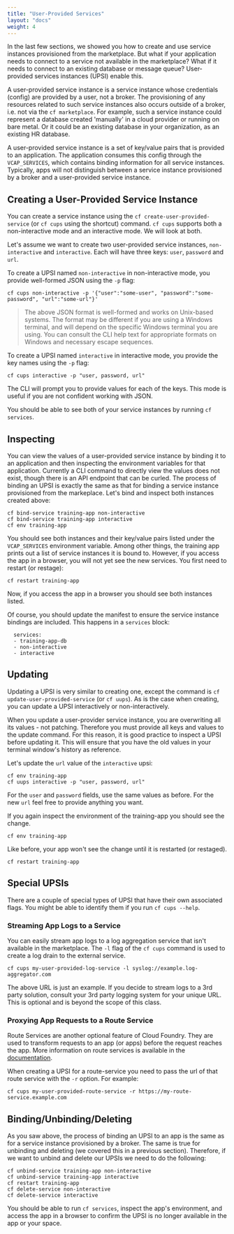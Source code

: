 ```yaml
---
title: "User-Provided Services"
layout: "docs"
weight: 4
---
```


In the last few sections, we showed you how to create and use service instances provisioned from the marketplace. But what if your application needs to connect to a service not available in the marketplace? What if it needs to connect to an existing database or message queue? User-provided services instances (UPSI) enable this.

A user-provided service instance is a service instance whose credentials (config) are provided by a user, not a broker. The provisioning of any resources related to such service instances also occurs outside of a broker, i.e. not via the `cf marketplace`. For example, such a service instance could represent a database created 'manually' in a cloud provider or running on bare metal. Or it could be an existing database in your organization, as an existing HR database.

A user-provided service instance is a set of key/value pairs that is provided to an application. The application consumes this config through the `VCAP_SERVICES`, which contains binding information for all service instances. Typically, apps will not distinguish between a service instance provisioned by a broker and a user-provided service instance.

## Creating a User-Provided Service Instance

You can create a service instance using the `cf create-user-provided-service` (or `cf cups` using the shortcut) command. `cf cups` supports both a non-interactive mode and an interactive mode. We will look at both.

Let's assume we want to create two user-provided service instances, `non-interactive` and `interactive`. Each will have three keys: `user`, `password` and `url`.

To create a UPSI named `non-interactive` in non-interactive mode, you provide well-formed JSON using the `-p` flag:

```
cf cups non-interactive -p '{"user":"some-user", "password":"some-password", "url":"some-url"}'
```

> The above JSON format is well-formed and works on Unix-based systems. The format may be different if you are using a Windows terminal, and will depend on the specific Windows terminal you are using. You can consult the CLI help text for appropriate formats on Windows and necessary escape sequences.

To create a UPSI named `interactive` in interactive mode, you provide the key names using the `-p` flag:

```
cf cups interactive -p "user, password, url"
```

The CLI will prompt you to provide values for each of the keys. This mode is useful if you are not confident working with JSON.

You should be able to see both of your service instances by running `cf services`.

## Inspecting

You can view the values of a user-provided service instance by binding it to an application and then inspecting the environment variables for that application. Currently a CLI command to directly view the values does not exist, though there is an API endpoint that can be curled. The process of binding an UPSI is exactly the same as that for binding a service instance provisioned from the markeplace. Let's bind and inspect both instances created above:

```
cf bind-service training-app non-interactive
cf bind-service training-app interactive
cf env training-app
```

You should see both instances and their key/value pairs listed under the `VCAP_SERVICES` environment variable. Among other things, the training app prints out a list of service instances it is bound to. However, if you access the app in a browser, you will not yet see the new services. You first need to restart (or restage):

```
cf restart training-app
```

Now, if you access the app in a browser you should see both instances listed.

Of course, you should update the manifest to ensure the service instance bindings are included. This happens in a `services` block:

```
  services:
  - training-app-db
  - non-interactive
  - interactive
```

## Updating

Updating a UPSI is very similar to creating one, except the command is `cf update-user-provided-service` (or `cf uups`). As is the case when creating, you can update a UPSI interactively or non-interactively.

When you update a user-provider service instance, you are overwriting all its values - not patching. Therefore you must provide all keys and values to the update command. For this reason, it is good practice to inspect a UPSI before updating it. This will ensure that you have the old values in your terminal window's history as reference.

Let's update the `url` value of the `interactive` upsi:

```
cf env training-app
cf uups interactive -p "user, password, url"
```

For the `user` and `password` fields, use the same values as before. For the new `url` feel free to provide anything you want.

If you again inspect the environment of the training-app you should see the change.

```
cf env training-app
```

Like before, your app won't see the change until it is restarted (or restaged).

```
cf restart training-app
```

## Special UPSIs

There are a couple of special types of UPSI that have their own associated flags. You might be able to identify them if you run `cf cups --help`.

### Streaming App Logs to a Service

You can easily stream app logs to a log aggregation service that isn't available in the marketplace. The `-l` flag of the `cf cups` command is used to create a log drain to the external service.

```
cf cups my-user-provided-log-service -l syslog://example.log-aggregator.com
```

The above URL is just an example. If you decide to stream logs to a 3rd party solution, consult your 3rd party logging system for your unique URL. This is optional and is beyond the scope of this class.

### Proxying App Requests to a Route Service

Route Services are another optional feature of Cloud Foundry. They are used to transform requests to an app (or apps) before the request reaches the app. More information on route services is available in the [documentation](https://docs.cloudfoundry.org/services/route-services.html). 

When creating a UPSI for a route-service you need to pass the url of that route service with the `-r` option. For example:

```
cf cups my-user-provided-route-service -r https://my-route-service.example.com
```

## Binding/Unbinding/Deleting

As you saw above, the process of binding an UPSI to an app is the same as for a service instance provisioned by a broker. The same is true for unbinding and deleting (we covered this in a previous section). Therefore, if we want to unbind and delete our UPSIs we need to do the following:

```
cf unbind-service training-app non-interactive
cf unbind-service training-app interactive
cf restart training-app
cf delete-service non-interactive
cf delete-service interactive
```

You should be able to run `cf services`, inspect the app's environment, and access the app in a browser to confirm the UPSI is no longer available in the app or your space.
